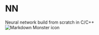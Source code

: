 # NN
Neural network build from scratch in C/C++
<br>
<img src="https://d30y9cdsu7xlg0.cloudfront.net/png/873053-200.png" alt="Markdown Monster icon" style="float: left; margin-right: 10px;" />

